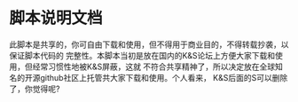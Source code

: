 # 脚本说明文档

此脚本是共享的，你可自由下载和使用，但不得用于商业目的，不得转载抄袭，以保证脚本代码的
       完整性。本脚本当初是放在国内的K&S论坛上方便大家下载和使用，但经常习惯性地被K&S屏蔽，这就
       不符合共享精神了，所以决定放在全球知名的开源github社区上托管共大家下载和使用。个人看来，
       K&S后面的S可以删除了，你觉得呢?
